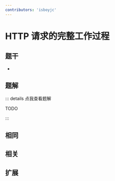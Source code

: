 ```yaml
---
contributors: 'isboyjc'
---
```


# HTTP 请求的完整工作过程


## 题干

- 



## 题解

::: details 点我查看题解

  TODO

:::



## 相同


## 相关


## 扩展

